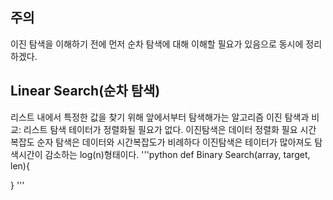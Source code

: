 ## 주의
이진 탐색을 이해하기 전에 먼저 순차 탐색에 대해 이해할 필요가 있음으로 동시에 정리하겠다.
## Linear Search(순차 탐색)
리스트 내에서 특정한 값을 찾기 위해 앞에서부터 탐색해가는 알고리즘
이진 탐색과 비교:
리스트 탐색
테이터가 정렬화될 필요가 없다.
이진탐색은 데이터 정렬화 필요
시간 복잡도
순자 탐색은 데이터와 시간복잡도가 비례하다
이진탐색은 테이터가 많아져도 탐색시간이 감소하는 log(n)형태이다.
'''python
def Binary Search(array, target, len){

  
}
'''
 
